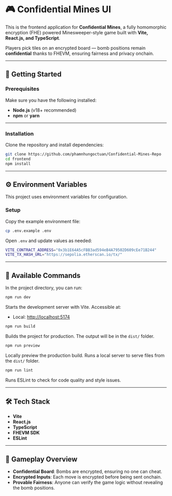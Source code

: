 # 🎮 Confidential Mines UI

This is the frontend application for **Confidential Mines**, a fully homomorphic encryption (FHE) powered
Minesweeper-style game built with **Vite, React.js, and TypeScript**.

Players pick tiles on an encrypted board — bomb positions remain **confidential** thanks to FHEVM, ensuring fairness and
privacy onchain.

---

## 🚀 Getting Started

### Prerequisites

Make sure you have the following installed:

- **Node.js** (v18+ recommended)
- **npm** or **yarn**

---

### Installation

Clone the repository and install dependencies:

```bash
git clone https://github.com/phamnhungoctuan/Confidential-Mines-Repo
cd frontend
npm install
```

---

## ⚙️ Environment Variables

This project uses environment variables for configuration.

### Setup

Copy the example environment file:

```bash
cp .env.example .env
```

Open `.env` and update values as needed:

```bash
VITE_CONTRACT_ADDRESS="0x3b1E64A5cFBB3ad594eB4A79502D609cEe71B244"
VITE_TX_HASH_URL="https://sepolia.etherscan.io/tx/"
```

---

## 📜 Available Commands

In the project directory, you can run:

```bash
npm run dev
```

Starts the development server with Vite. Accessible at:

- Local: [http://localhost:5174](http://localhost:5174)

```bash
npm run build
```

Builds the project for production. The output will be in the `dist/` folder.

```bash
npm run preview
```

Locally preview the production build. Runs a local server to serve files from the `dist/` folder.

```bash
npm run lint
```

Runs ESLint to check for code quality and style issues.

---

## 🛠️ Tech Stack

- **Vite**
- **React.js**
- **TypeScript**
- **FHEVM SDK**
- **ESLint**

---

## 🎯 Gameplay Overview

- **Confidential Board**: Bombs are encrypted, ensuring no one can cheat.
- **Encrypted Inputs**: Each move is encrypted before being sent onchain.
- **Provable Fairness**: Anyone can verify the game logic without revealing the bomb positions.
